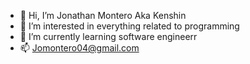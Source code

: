 - 👋 Hi, I’m Jonathan Montero Aka Kenshin
- 👀 I’m interested in everything related to programming
- 🌱 I’m currently learning software engineerr
- 📫 Jomontero04@gmail.com

<!---
itskenshin/itskenshin is a ✨ special ✨ repository because its `README.md` (this file) appears on your GitHub profile.
You can click the Preview link to take a look at your changes.
--->

